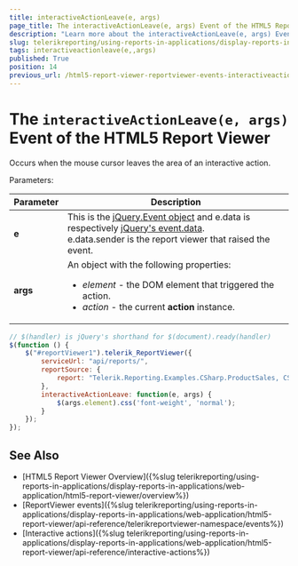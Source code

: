 ```yaml
---
title: interactiveActionLeave(e, args)
page_title: The interactiveActionLeave(e, args) Event of the HTML5 Report Viewer
description: "Learn more about the interactiveActionLeave(e, args) Event of the Telerik Reporting HTML5 Report Viewer and how to use it to customize the viewer's behavior."
slug: telerikreporting/using-reports-in-applications/display-reports-in-applications/web-application/html5-report-viewer/api-reference/reportviewer/events/interactiveactionleave(e,-args)
tags: interactiveactionleave(e,,args)
published: True
position: 14
previous_url: /html5-report-viewer-reportviewer-events-interactiveactionleave
---
```


<style>
table th:first-of-type {
	width: 15%;
}
table th:nth-of-type(2) {
	width: 85%;
}
</style>

# The `interactiveActionLeave(e, args)` Event of the HTML5 Report Viewer

Occurs when the mouse cursor leaves the area of an interactive action.

Parameters:

| Parameter | Description |
| ------ | ------ |
| __e__ |This is the [jQuery.Event object](https://api.jquery.com/category/events/event-object/) and e.data is respectively [jQuery's event.data](https://api.jquery.com/event.data/).<br/>e.data.sender is the report viewer that raised the event.|
| __args__ |An object with the following properties:<ul><li>*element* - the DOM element that triggered the action.</li><li>*action* - the current __action__ instance.</li></ul>|

````JavaScript
// $(handler) is jQuery's shorthand for $(document).ready(handler)
$(function () {
	$("#reportViewer1").telerik_ReportViewer({
		serviceUrl: "api/reports/",
		reportSource: {
			report: "Telerik.Reporting.Examples.CSharp.ProductSales, CSharp.ReportLibrary"
		},
		interactiveActionLeave: function(e, args) {
			$(args.element).css('font-weight', 'normal');
		}
	});
});
````

## See Also

* [HTML5 Report Viewer Overview]({%slug telerikreporting/using-reports-in-applications/display-reports-in-applications/web-application/html5-report-viewer/overview%})
* [ReportViewer events]({%slug telerikreporting/using-reports-in-applications/display-reports-in-applications/web-application/html5-report-viewer/api-reference/telerikreportviewer-namespace/events%})
* [Interactive actions]({%slug telerikreporting/using-reports-in-applications/display-reports-in-applications/web-application/html5-report-viewer/api-reference/interactive-actions%})
